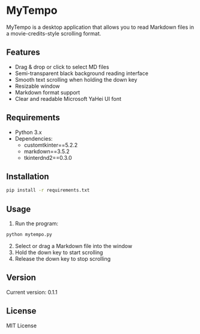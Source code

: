 # MyTempo

MyTempo is a desktop application that allows you to read Markdown files in a movie-credits-style scrolling format.

## Features

- Drag & drop or click to select MD files
- Semi-transparent black background reading interface
- Smooth text scrolling when holding the down key
- Resizable window
- Markdown format support
- Clear and readable Microsoft YaHei UI font

## Requirements

- Python 3.x
- Dependencies:
  - customtkinter==5.2.2
  - markdown==3.5.2
  - tkinterdnd2==0.3.0

## Installation

```bash
pip install -r requirements.txt
```

## Usage

1. Run the program:
```bash
python mytempo.py
```

2. Select or drag a Markdown file into the window
3. Hold the down key to start scrolling
4. Release the down key to stop scrolling

## Version

Current version: 0.1.1

## License

MIT License 